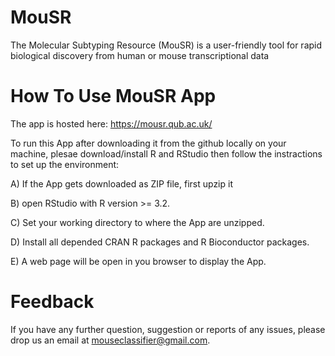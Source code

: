 # MouSR

The Molecular Subtyping Resource (MouSR) is a user-friendly tool for rapid biological discovery from human or mouse transcriptional data

# How To Use MouSR App

The app is hosted here: https://mousr.qub.ac.uk/

To run this App after downloading it from the github locally on your machine, plesae download/install R and RStudio then follow the instractions to set up the environment:

A) If the App gets downloaded as ZIP file, first upzip it

B) open RStudio with R version >= 3.2.

C) Set your working directory to where the App are unzipped.

D) Install all depended CRAN R packages and R Bioconductor packages. 

E) A web page will be open in you browser to display the App.


# Feedback
If you have any further question, suggestion or reports of any issues, please drop us an email at mouseclassifier@gmail.com.

